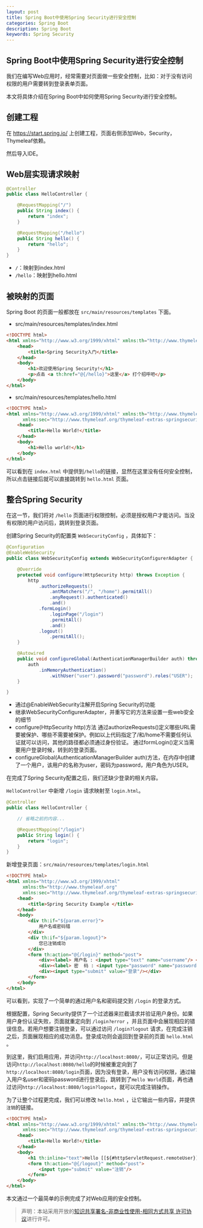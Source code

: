 ```yaml
---
layout: post
title: Spring Boot中使用Spring Security进行安全控制
categories: Spring Boot
description: Spring Boot 
keywords: Spring Security
---
```


## Spring Boot中使用Spring Security进行安全控制

我们在编写Web应用时，经常需要对页面做一些安全控制，比如：对于没有访问权限的用户需要转到登录表单页面。

本文将具体介绍在Spring Boot中如何使用Spring Security进行安全控制。

## 创建工程

在 https://start.spring.io/ 上创建工程，页面右侧添加Web，Security，Thymeleaf依赖。

然后导入IDE。

## Web层实现请求映射

```java
@Controller
public class HelloController {

    @RequestMapping("/")
    public String index() {
        return "index";
    }

    @RequestMapping("/hello")
    public String hello() {
        return "hello";
    }
}
```

* `/`：映射到index.html
* `/hello`：映射到hello.html

## 被映射的页面

Spring Boot 的页面一般都放在 `src/main/resources/templates` 下面。 

* src/main/resources/templates/index.html

```html
<!DOCTYPE html>
<html xmlns="http://www.w3.org/1999/xhtml" xmlns:th="http://www.thymeleaf.org" xmlns:sec="http://www.thymeleaf.org/thymeleaf-extras-springsecurity3">
    <head>
        <title>Spring Security入门</title>
    </head>
    <body>
        <h1>欢迎使用Spring Security!</h1>
        <p>点击 <a th:href="@{/hello}">这里</a> 打个招呼吧</p>
    </body>
</html>
```

* src/main/resources/templates/hello.html

```html
<!DOCTYPE html>
<html xmlns="http://www.w3.org/1999/xhtml" xmlns:th="http://www.thymeleaf.org"
      xmlns:sec="http://www.thymeleaf.org/thymeleaf-extras-springsecurity3">
    <head>
        <title>Hello World!</title>
    </head>
    <body>
        <h1>Hello world!</h1>
    </body>
</html>
```

可以看到在 `index.html` 中提供到`/hello`的链接，显然在这里没有任何安全控制，所以点击链接后就可以直接跳转到 `hello.html` 页面。

## 整合Spring Security

在这一节，我们将对 `/hello` 页面进行权限控制，必须是授权用户才能访问。当没有权限的用户访问后，跳转到登录页面。

创建Spring Security的配置类 `WebSecurityConfig` ，具体如下：

```java
@Configuration
@EnableWebSecurity
public class WebSecurityConfig extends WebSecurityConfigurerAdapter {

    @Override
    protected void configure(HttpSecurity http) throws Exception {
        http
            .authorizeRequests()
                .antMatchers("/", "/home").permitAll()
                .anyRequest().authenticated()
                .and()
            .formLogin()
                .loginPage("/login")
                .permitAll()
                .and()
            .logout()
                .permitAll();
    }

    @Autowired
    public void configureGlobal(AuthenticationManagerBuilder auth) throws Exception {
        auth
            .inMemoryAuthentication()
                .withUser("user").password("password").roles("USER");
    }

}
```

* 通过@EnableWebSecurity注解开启Spring Security的功能
* 继承WebSecurityConfigurerAdapter，并重写它的方法来设置一些web安全的细节
* configure(HttpSecurity http)方法
通过authorizeRequests()定义哪些URL需要被保护、哪些不需要被保护。例如以上代码指定了/和/home不需要任何认证就可以访问，其他的路径都必须通过身份验证。
通过formLogin()定义当需要用户登录时候，转到的登录页面。
* configureGlobal(AuthenticationManagerBuilder auth)方法，在内存中创建了一个用户，该用户的名称为user，密码为password，用户角色为USER。

在完成了Spring Security配置之后，我们还缺少登录的相关内容。

`HelloController` 中新增 `/login` 请求映射至 `login.html`。

```java
@Controller
public class HelloController {

    // 省略之前的内容...

    @RequestMapping("/login")
    public String login() {
        return "login";
    }
}
```

新增登录页面：`src/main/resources/templates/login.html`

```html
<!DOCTYPE html>
<html xmlns="http://www.w3.org/1999/xhtml"
      xmlns:th="http://www.thymeleaf.org"
      xmlns:sec="http://www.thymeleaf.org/thymeleaf-extras-springsecurity3">
    <head>
        <title>Spring Security Example </title>
    </head>
    <body>
        <div th:if="${param.error}">
            用户名或密码错
        </div>
        <div th:if="${param.logout}">
            您已注销成功
        </div>
        <form th:action="@{/login}" method="post">
            <div><label> 用户名 : <input type="text" name="username"/> </label></div>
            <div><label> 密  码 : <input type="password" name="password"/> </label></div>
            <div><input type="submit" value="登录"/></div>
        </form>
    </body>
</html>
```

可以看到，实现了一个简单的通过用户名和密码提交到  `/login` 的登录方式。

根据配置，Spring Security提供了一个过滤器来拦截请求并验证用户身份。如果用户身份认证失败，页面就重定向到 `/login?error` ，并且页面中会展现相应的错误信息。若用户想要注销登录，可以通过访问 `/login?logout` 请求，在完成注销之后，页面展现相应的成功消息。登录成功则会返回到登录前的页面 `hello.html` 。

到这里，我们启用应用，并访问`http://localhost:8080/`，可以正常访问。但是访问`http://localhost:8080/hello`的时候被重定向到了`http://localhost:8080/login`页面，因为没有登录，用户没有访问权限，通过输入用户名user和密码password进行登录后，跳转到了`Hello World`页面，再也通过访问`http://localhost:8080/login?logout`，就可以完成注销操作。

为了让整个过程更完成，我们可以修改 `hello.html` ，让它输出一些内容，并提供`注销`的链接。

```html
<!DOCTYPE html>
<html xmlns="http://www.w3.org/1999/xhtml" xmlns:th="http://www.thymeleaf.org"
      xmlns:sec="http://www.thymeleaf.org/thymeleaf-extras-springsecurity3">
    <head>
        <title>Hello World!</title>
    </head>
    <body>
        <h1 th:inline="text">Hello [[${#httpServletRequest.remoteUser}]]!</h1>
        <form th:action="@{/logout}" method="post">
            <input type="submit" value="注销"/>
        </form>
    </body>
</html>
```

本文通过一个最简单的示例完成了对Web应用的安全控制。

> 声明：本站采用开放的[知识共享署名-非商业性使用-相同方式共享 许可协议](https://creativecommons.org/licenses/by-nc-sa/3.0/deed.zh)进行许可。

